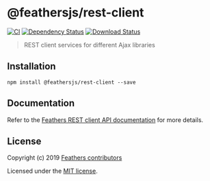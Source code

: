 # @feathersjs/rest-client

[![CI](https://github.com/feathersjs/feathers/workflows/Node.js%20CI/badge.svg)](https://github.com/feathersjs/feathers/actions?query=workflow%3A%22Node.js+CI%22)
[![Dependency Status](https://img.shields.io/david/feathersjs/feathers.svg?style=flat-square&path=packages/rest-client)](https://david-dm.org/feathersjs/feathers?path=packages/rest-client)
[![Download Status](https://img.shields.io/npm/dm/@feathersjs/rest-client.svg?style=flat-square)](https://www.npmjs.com/package/@feathersjs/rest-client)

> REST client services for different Ajax libraries

## Installation

```
npm install @feathersjs/rest-client --save
```

## Documentation

Refer to the [Feathers REST client API documentation](https://docs.feathersjs.com/api/client/rest.html) for more details.

## License

Copyright (c) 2019 [Feathers contributors](https://github.com/feathersjs/client/graphs/contributors)

Licensed under the [MIT license](LICENSE).
